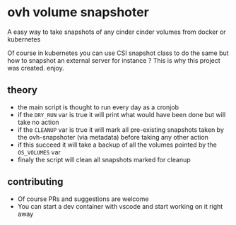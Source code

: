 # ovh volume snapshoter

A easy way to take snapshots of any cinder cinder volumes from docker or kubernetes

Of course in kubernetes you can use CSI snapshot class to do the same but how to snapshot an external server for instance ?
This is why this project was created. enjoy.

## theory

- the main script is thought to run every day as a cronjob
- if the `DRY_RUN` var is true it will print what would have been done but will take no action
- if the `CLEANUP` var is true it will mark all pre-existing snapshots taken by the ovh-snapshoter (via metadata) before taking any other action
- if this succeed it will take a backup of all the volumes pointed by the `OS_VOLUMES` var
- finaly the script will clean all snapshots marked for cleanup

## contributing

- Of course PRs and suggestions are welcome
- You can start a dev container with vscode and start working on it right away
